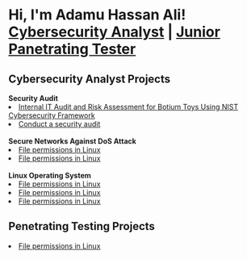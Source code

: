 # <h1>Hi, I'm Adamu Hassan Ali! <br/><a href="https://github.com/AdamuHassanAli">Cybersecurity Analyst</a> | <a href="https://www.linkedin.com/in/adamu-ali-a632b4202//">Junior Panetrating Tester</a>

<h2>Cybersecurity Analyst Projects</h2>
<b>Security Audit</b>
<a href="https://github.com/AdamuHassanAli/Conduct-a-security-audit"><li> Internal IT Audit and Risk Assessment for Botium Toys Using NIST Cybersecurity Framework </li></a>
<a href="#"><li>Conduct a security audit</li></a>
<br>
<b>Secure Networks Against DoS Attack</b>
<a href="#"><li> File permissions in Linux </li></a>
<a href="#"><li>File permissions in Linux</li></a>
<br>
<b>Linux Operating System</b>
<a href="https://github.com/AdamuHassanAli/File-permissions-in-Linux/"><li>File permissions in Linux</li></a>
<a href="#"><li>File permissions in Linux</li></a>
<a href="#"><li>File permissions in Linux</li></a>

<h2>Penetrating Testing Projects</h2>
<a href="#"><li>File permissions in Linux</li></a>



